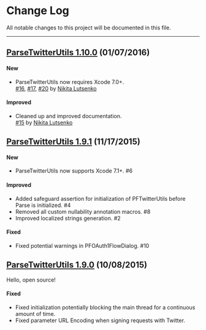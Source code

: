 # Change Log
All notable changes to this project will be documented in this file.

---

## [ParseTwitterUtils 1.10.0](https://github.com/ParsePlatform/ParseTwitterUtils-iOS/releases/tag/1.10.0) (01/07/2016)

#### New
- ParseTwitterUtils now requires Xcode 7.0+.  
  [#16](https://github.com/ParsePlatform/ParseTwitterUtils-iOS/pull/16),
  [#17](https://github.com/ParsePlatform/ParseTwitterUtils-iOS/pull/17),
  [#20](https://github.com/ParsePlatform/ParseTwitterUtils-iOS/pull/20)
  by [Nikita Lutsenko](https://github.com/nlutsenko)

#### Improved
- Cleaned up and improved documentation.  
  [#15](https://github.com/ParsePlatform/ParseTwitterUtils-iOS/pull/15)
  by [Nikita Lutsenko](https://github.com/nlutsenko)

## [ParseTwitterUtils 1.9.1](https://github.com/ParsePlatform/ParseTwitterUtils-iOS/releases/tag/1.9.1) (11/17/2015)

#### New
- ParseTwitterUtils now supports Xcode 7.1+. #6

#### Improved
- Added safeguard assertion for initialization of PFTwitterUtils before Parse is initialized. #4
- Removed all custom nullability annotation macros. #8
- Improved localized strings generation. #2

#### Fixed
- Fixed potential warnings in PFOAuth1FlowDialog. #10

## [ParseTwitterUtils 1.9.0](https://github.com/ParsePlatform/ParseTwitterUtils-iOS/releases/tag/1.9.0) (10/08/2015)

Hello, open source!

#### Fixed
- Fixed initialization potentially blocking the main thread for a continuous amount of time.
- Fixed parameter URL Encoding when signing requests with Twitter.
